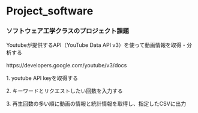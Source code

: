 # Project_software
<h3>ソフトウェア工学クラスのプロジェクト課題</h3>
<p>Youtubeが提供するAPI（YouTube Data API v3）を使って動画情報を取得・分析する</p>
https://developers.google.com/youtube/v3/docs　

<p>1. youtube API keyを取得する</p>
<p>2. キーワードとリクエストしたい回数を入力する</p>
<p>3. 再生回数の多い順に動画の情報と統計情報を取得し、指定したCSVに出力</p>

